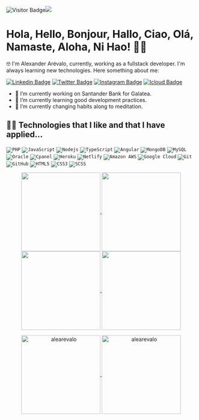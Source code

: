 ![Visitor Badge](https://visitor-badge.laobi.icu/badge?page_id=alearevalo.alearevalo)![](https://hit.yhype.me/github/profile?user_id=21693533)

# Hola, Hello, Bonjour, Hallo, Ciao, Olá, Namaste, Aloha, Ni Hao! 🙌🏽

🤓 I'm Alexander Arévalo, currently, working as a fullstack developer. I'm always learning new technologies. Here something about me:

[![Linkedin Badge](https://img.shields.io/badge/-alearevaloj-blue?style=flat&logo=Linkedin&logoColor=white&link=https://www.linkedin.com/in/alearevaloj/)](https://www.linkedin.com/in/alearevaloj/)
[![Twitter Badge](https://img.shields.io/badge/-alearevaloj-1DA1F2?style=flat&logo=twitter&logoColor=white&link=https://twitter.com/alearevaloj/)](https://twitter.com/alearevaloj)
[![Instagram Badge](https://img.shields.io/badge/-alearevaloj-8a3ab9?style=flat&logo=instagram&logoColor=white&link=https://instagram.com/alearevaloj/)](https://instagram.com/alearevaloj)
[![Icloud Badge](https://img.shields.io/badge/-hello@alearevalo.dev-BB001B?style=flat&logo=Gmail&logoColor=white&link=mailto:hello@alearevalo.dev)](mailto:hello@alearevalo.dev)

- 🔭 I’m currently working on Santander Bank for Galatea.
- 🚀 I’m currently learning good development practices.
- 🌱 I’m currently changing habits along to meditation.

## 👨‍💻 Technologies that I like and that I have applied...

<code>![PHP](https://img.shields.io/badge/-PHP-2E64FE?style=flat&logo=php&logoColor=white)</code>
<code>![JavaScript](https://img.shields.io/badge/-JavaScript-323330?style=flat&logo=javascript&logoColor=white)</code>
<code>![Nodejs](https://img.shields.io/badge/-Nodejs-68a063?style=flat&logo=Node.js&logoColor=white)</code>
<code>![TypeScript](https://img.shields.io/badge/-TypeScript-007ACC?style=flat&logo=typescript&logoColor=white)</code>
<code>![Angular](https://img.shields.io/badge/-Angular-FE2E2E?style=flat&logo=angular&logoColor=white)</code>
<code>![MongoDB](https://img.shields.io/badge/-MongoDB-4DB33D?style=flat&logo=mongodb&logoColor=white)</code>
<code>![MySQL](https://img.shields.io/badge/-MySQL-00758F?style=flat&logo=mysql&logoColor=white)</code>
<code>![Oracle](https://img.shields.io/badge/-Oracle-FE2E2E?style=flat&logo=oracle&logoColor=white)</code>
<code>![Cpanel](https://img.shields.io/badge/Cpanel-FF9900?style=flat&logo=Cpanel&logoColor=white)</code>
<code>![Heroku](https://img.shields.io/badge/-Heroku-8a3ab9?style=flat&logo=heroku&logoColor=white)</code>
<code>![Netlify](https://img.shields.io/badge/-Netlify-00758F?style=flat&logo=netlify&logoColor=white)</code>
<code>![Amazon AWS](https://img.shields.io/badge/Amazon%20AWS-FF9900?style=flat&logo=amazon-aws&logoColor=white)</code>
<code>![Google Cloud](https://img.shields.io/badge/Google%20Cloud-4285F4?style=flat&logo=google-cloud&logoColor=white)</code>
<code>![Git](https://img.shields.io/badge/-Git-f34f29?style=flat&logo=git&logoColor=white)</code>
<code>![GitHub](https://img.shields.io/badge/-GitHub-1C1C1C?style=flat&logo=github&logoColor=white)</code>
<code>![HTML5](https://img.shields.io/badge/-HTML5-f06529?style=flat&logo=html5&logoColor=white)</code>
<code>![CSS3](https://img.shields.io/badge/-CSS3-264de4?style=flat&logo=css3&logoColor=white)</code>
<code>![SCSS](https://img.shields.io/badge/-SCSS-CC6699?style=flat&logo=sass&logoColor=white)</code>

<p align="center">
    <a href="https://github.com/alearevalo#gh-light-mode-only">
        <img height="210em" src="https://github-readme-stats.vercel.app/api?username=alearevalo&count_private=true&show_icons=true&include_all_commits=true&custom_title=alearevalo%27s%20github%20stats&hide_border=true&line_height=28&theme=graywhite" align = "center"/>
    </a>
    <a href="https://github.com/alearevalo#gh-light-mode-only">
        <img height="210em" src="https://github-readme-stats.vercel.app/api/top-langs/?username=alearevalo&count_private=true&show_icons=true&include_all_commits=true&layout=compact&hide_border=true&langs_count=10&theme=graywhite" align = "center"/>
    </a>
    <a href="https://github.com/alearevalo#gh-dark-mode-only">
        <img height="210em" src="https://github-readme-stats.vercel.app/api?username=alearevalo&count_private=true&show_icons=true&include_all_commits=true&custom_title=alearevalo%27s%20GitHub%20Stats&hide_border=true&line_height=28&theme=dark" align = "center"/>
    </a>
    <a href="https://github.com/alearevalo#gh-dark-mode-only">
        <img height="210em" src="https://github-readme-stats.vercel.app/api/top-langs/?username=alearevalo&count_private=true&show_icons=true&include_all_commits=true&layout=compact&hide_border=true&langs_count=10&theme=dark" align = "center"/>
    </a>

</p>

<p align="center">
    <a href="https://github.com/alearevalo#gh-light-mode-only">
        <img height="210em" align="center" src="https://github-readme-streak-stats.herokuapp.com/?user=alearevalo&theme=default" alt="alearevalo" />
    </a>
    <a href="https://github.com/alearevalo#gh-dark-mode-only">
        <img height="210em" align="center" src="https://github-readme-streak-stats.herokuapp.com/?user=alearevalo&theme=dark" alt="alearevalo" />
    </a>
</p>
